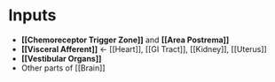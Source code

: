 # Inputs
- **[[Chemoreceptor Trigger Zone]]** and **[[Area Postrema]]**
- **[[Visceral Afferent]]** <- [[Heart]], [[GI Tract]], [[Kidney]], [[Uterus]]
- **[[Vestibular Organs]]**
- Other parts of [[Brain]]